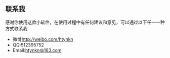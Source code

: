 ## 联系我

感谢你使用这款小软件，在使用过程中有任何建议和意见，可以通过以下任一一种方式联系我

* 微博<a href="http://weibo.com/htynkn">http://weibo.com/htynkn</a>
* QQ:512395752
* Email:htynkn@163.com
